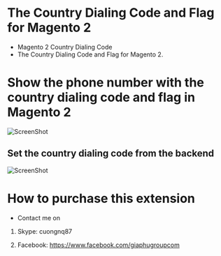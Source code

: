 # The Country Dialing Code and Flag for Magento 2
- Magento 2 Country Dialing Code
- The Country Dialing Code and Flag for Magento 2.

# Show the phone number with the country dialing code and flag in Magento 2

![ScreenShot](https://github.com/php-cuong/magento2-country-dialing-code/blob/main/Snapshots/country-dialing-code.gif)

## Set the country dialing code from the backend
![ScreenShot](https://github.com/php-cuong/magento2-country-dialing-code/blob/main/Snapshots/configuration.png)

# How to purchase this extension
- Contact me on

1. Skype: cuongnq87

2. Facebook: https://www.facebook.com/giaphugroupcom
